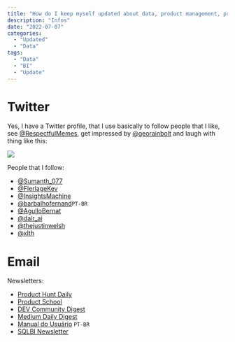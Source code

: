 ```yaml
---
title: "How do I keep myself updated about data, product management, productivity and others stuffs"
description: "Infos"
date: "2022-07-07"
categories:
  - "Updated"
  - "Data"
tags:
  - "Data"
  - "BI"
  - "Update"
---
```



# Twitter
Yes, I have a Twitter profile, that I use basically to follow people that I like, see [@RespectfulMemes](https://twitter.com/RespectfulMemes), get impressed by [@georainbolt](https://twitter.com/georainbolt)  and laugh with thing like this:

![](https://i.imgur.com/wXb2y5U.jpg)


People that I follow:
- [@Sumanth_077](https://twitter.com/Sumanth_077)
- [@FlerlageKev](https://twitter.com/FlerlageKev)
- [@InsightsMachine](https://twitter.com/InsightsMachine)
- [@barbalhofernand](https://twitter.com/barbalhofernand)```PT-BR```
- [@AgulloBernat](https://twitter.com/AgulloBernat)
- [@dair_ai](https://twitter.com/dair_ai)
- [@thejustinwelsh](https://twitter.com/thejustinwelsh)
- [@xlth](https://twitter.com/xlth)

# Email
Newsletters:
- [Product Hunt Daily](https://www.producthunt.com/newsletter)
- [Product School](https://productschool.com/)
- [DEV Community Digest](dev.to)
- [Medium Daily Digest](medium.com)
- [Manual do Usuário](manualdousuario.net) ```PT-BR```
- [SQLBI Newsletter](sqlbi.com)
